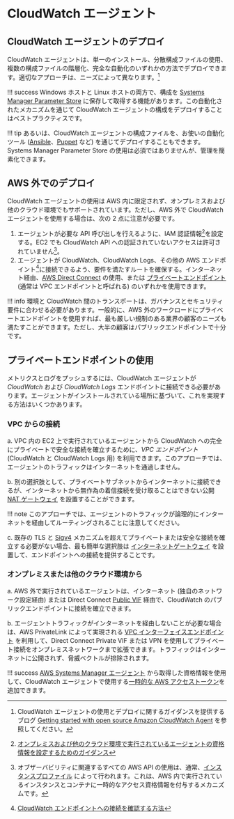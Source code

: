 # CloudWatch エージェント

## CloudWatch エージェントのデプロイ

CloudWatch エージェントは、単一のインストール、分散構成ファイルの使用、複数の構成ファイルの階層化、完全な自動化のいずれかの方法でデプロイできます。適切なアプローチは、ニーズによって異なります。[^1]

!!! success
	Windows ホストと Linux ホストの両方で、構成を [Systems Manager Parameter Store](https://docs.aws.amazon.com/ja_jp/AmazonCloudWatch/latest/monitoring/install-CloudWatch-Agent-on-EC2-Instance-fleet.html) に保存して取得する機能があります。この自動化されたメカニズムを通じて CloudWatch エージェントの構成をデプロイすることはベストプラクティスです。

!!! tip
	あるいは、CloudWatch エージェントの構成ファイルを、お使いの自動化ツール ([Ansible](https://www.ansible.com)、[Puppet](https://puppet.com) など) を通じてデプロイすることもできます。Systems Manager Parameter Store の使用は必須ではありませんが、管理を簡素化できます。

## AWS 外でのデプロイ

CloudWatch エージェントの使用は AWS 内に限定されず、オンプレミスおよび他のクラウド環境でもサポートされています。ただし、AWS 外で CloudWatch エージェントを使用する場合は、次の 2 点に注意が必要です。

1. エージェントが必要な API 呼び出しを行えるように、IAM 認証情報[^2]を設定する。EC2 でも CloudWatch API への認証されていないアクセスは許可されていません[^5]。
2. エージェントが CloudWatch、CloudWatch Logs、その他の AWS エンドポイント[^3]に接続できるよう、要件を満たすルートを確保する。インターネット経由、[AWS Direct Connect](https://aws.amazon.com/jp/directconnect/) の使用、または [プライベートエンドポイント](https://docs.aws.amazon.com/ja_jp/vpc/latest/privatelink/concepts.html) (通常は VPC エンドポイントと呼ばれる) のいずれかを使用できます。

!!! info
	環境と CloudWatch 間のトランスポートは、ガバナンスとセキュリティ要件に合わせる必要があります。一般的に、AWS 外のワークロードにプライベートエンドポイントを使用すれば、最も厳しい規制のある業界の顧客のニーズも満たすことができます。ただし、大半の顧客はパブリックエンドポイントで十分です。

## プライベートエンドポイントの使用

メトリクスとログをプッシュするには、CloudWatch エージェントが *CloudWatch* および *CloudWatch Logs* エンドポイントに接続できる必要があります。エージェントがインストールされている場所に基づいて、これを実現する方法はいくつかあります。

### VPC からの接続

a. VPC 内の EC2 上で実行されているエージェントから CloudWatch への完全にプライベートで安全な接続を確立するために、*VPC エンドポイント* (CloudWatch と CloudWatch Logs 用) を利用できます。このアプローチでは、エージェントのトラフィックはインターネットを通過しません。

b. 別の選択肢として、プライベートサブネットからインターネットに接続できるが、インターネットから無作為の着信接続を受け取ることはできない公開 [NAT ゲートウェイ](https://docs.aws.amazon.com/ja_jp/vpc/latest/userguide/vpc-nat-gateway.html) を設置することができます。

!!! note
	このアプローチでは、エージェントのトラフィックが論理的にインターネットを経由してルーティングされることに注意してください。

c. 既存の TLS と [Sigv4](https://docs.aws.amazon.com/ja_jp/general/latest/gr/signature-version-4.html) メカニズムを超えてプライベートまたは安全な接続を確立する必要がない場合、最も簡単な選択肢は [インターネットゲートウェイ](https://docs.aws.amazon.com/ja_jp/vpc/latest/userguide/VPC_Internet_Gateway.html) を設置して、エンドポイントへの接続を提供することです。

### オンプレミスまたは他のクラウド環境から

a. AWS 外で実行されているエージェントは、インターネット (独自のネットワーク設定経由) または Direct Connect [Public VIF](https://docs.aws.amazon.com/ja_jp/directconnect/latest/UserGuide/WorkingWithVirtualInterfaces.html) 経由で、CloudWatch のパブリックエンドポイントに接続を確立できます。

b. エージェントトラフィックがインターネットを経由しないことが必要な場合は、AWS PrivateLink によって実現される [VPC インターフェイスエンドポイント](https://docs.aws.amazon.com/ja_jp/vpc/latest/userguide/vpce-interface.html) を利用して、Direct Connect Private VIF または VPN を使用してプライベート接続をオンプレミスネットワークまで拡張できます。トラフィックはインターネットに公開されず、脅威ベクトルが排除されます。

!!! success
	[AWS Systems Manager エージェント](https://docs.aws.amazon.com/ja_jp/systems-manager/latest/userguide/ssm-agent.html) から取得した資格情報を使用して、CloudWatch エージェントで使用する[一時的な AWS アクセストークン](https://aws.amazon.com/premiumsupport/knowledge-center/cloudwatch-on-premises-temp-credentials/)を追加できます。


[^1]: CloudWatch エージェントの使用とデプロイに関するガイダンスを提供するブログ [Getting started with open source Amazon CloudWatch Agent](https://aws.amazon.com/blogs/opensource/getting-started-with-open-source-amazon-cloudwatch-agent/) を参照してください。


[^2]: [オンプレミスおよび他のクラウド環境で実行されているエージェントの資格情報を設定するためのガイダンス](https://docs.aws.amazon.com/ja_jp/AmazonCloudWatch/latest/monitoring/install-CloudWatch-Agent-commandline-fleet.html)

[^3]: [CloudWatch エンドポイントへの接続を確認する方法](https://docs.aws.amazon.com/ja_jp/AmazonCloudWatch/latest/monitoring/install-CloudWatch-Agent-commandline-fleet.html)

[^4]: [オンプレミス、プライベート接続に関するブログ](https://aws.amazon.com/blogs/networking-and-content-delivery/hybrid-networking-using-vpc-endpoints-aws-privatelink-and-amazon-cloudwatch-for-financial-services/)

[^5]: オブザーバビリティに関連するすべての AWS API の使用は、通常、[インスタンスプロファイル](https://docs.aws.amazon.com/ja_jp/IAM/latest/UserGuide/id_roles_use_switch-role-ec2_instance-profiles.html) によって行われます。これは、AWS 内で実行されているインスタンスとコンテナに一時的なアクセス資格情報を付与するメカニズムです。
